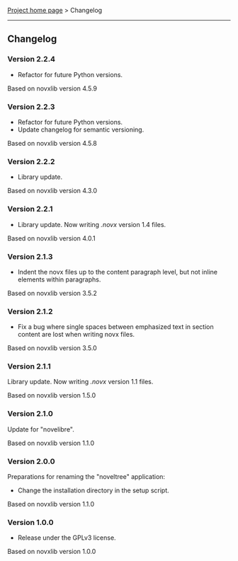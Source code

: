 [Project home page](../) > Changelog

------------------------------------------------------------------------

## Changelog


### Version 2.2.4

- Refactor for future Python versions.

Based on novxlib version 4.5.9

### Version 2.2.3

- Refactor for future Python versions.
- Update changelog for semantic versioning.

Based on novxlib version 4.5.8

### Version 2.2.2

- Library update.

Based on novxlib version 4.3.0

### Version 2.2.1

- Library update. Now writing *.novx* version 1.4 files.

Based on novxlib version 4.0.1

### Version 2.1.3

- Indent the novx files up to the content paragraph level, but not inline elements within paragraphs.

Based on novxlib version 3.5.2

### Version 2.1.2

- Fix a bug where single spaces between emphasized text in section content are lost when writing novx files.

Based on novxlib version 3.5.0

### Version 2.1.1

Library update.
Now writing *.novx* version 1.1 files. 

Based on novxlib version 1.5.0

### Version 2.1.0

Update for "novelibre".

Based on novxlib version 1.1.0

### Version 2.0.0

Preparations for renaming the "noveltree" application:
- Change the installation directory in the setup script.

Based on novxlib version 1.1.0

### Version 1.0.0

- Release under the GPLv3 license.

Based on novxlib version 1.0.0
